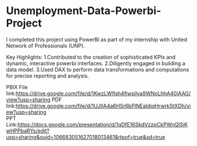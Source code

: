 # Unemployment-Data-Powerbi-Project

I completed this project using PowerBI as part of my internship with United Network of Professionals (UNP). 

Key Highlights:
1.Contributed to the creation of sophisticated KPIs and dynamic, interactive powerbi interfaces.
2.Diligently engaged in building a data model.
3.Used DAX to perform data transformations and computations for precise reporting and analysis.

PBIX File link:https://drive.google.com/file/d/1KwzLWflsh4fjwsiIya9WNoLhhA40iAAG/view?usp=sharing
PDF link:https://drive.google.com/file/d/1UJIlA4a6HSr6bPlNEaIdiqHrwrkStXDh/view?usp=sharing  
PPT Link:https://docs.google.com/presentation/d/1qDfE16SkdVzzpCkPWnQISjKwHPPbaRYs/edit?usp=sharing&ouid=106683051627018013461&rtpof=true&sd=true
